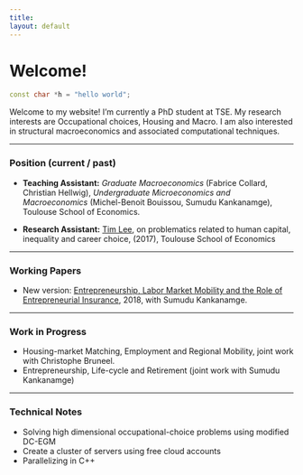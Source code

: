 ```yaml
---
title: 
layout: default
---
```


# Welcome!

```c++
const char *h = "hello world";
```
Welcome to my website! I’m currently a PhD student at TSE. My research 
interests are Occupational choices, Housing and Macro. I am also interested in
structural macroeconomics and associated computational techniques.

* * *

### Position (current / past)

*   **Teaching Assistant:** _Graduate Macroeconomics_ (Fabrice Collard, Christian Hellwig), _Undergraduate Microeconomics and Macroeconomics_ (Michel-Benoit Bouissou, Sumudu Kankanamge), Toulouse School of Economics.

*   **Research Assistant:** [Tim Lee](http://www.syleetim.net), on problematics related to human capital, inequality and career choice, (2017), Toulouse School of Economics

* * * 

### Working Papers

*   New version: [Entrepreneurship, Labor Market Mobility and the Role of Entrepreneurial Insurance](http://agaillard.eu/projects/ELMM/), 2018, with Sumudu Kankanamge.

* * *

### Work in Progress

*   Housing-market Matching, Employment and Regional Mobility, joint work with Christophe Bruneel.
*   Entrepreneurship, Life-cycle and Retirement (joint work with Sumudu Kankanamge)

***

### Technical Notes

*   Solving high dimensional occupational-choice problems using modified DC-EGM
*   Create a cluster of servers using free cloud accounts
*   Parallelizing in C++
